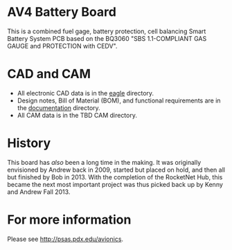 # AV4 Battery Board

This is a combined fuel gage, battery protection, cell balancing Smart Battery System PCB based on the BQ3060 "SBS 1.1-COMPLIANT GAS GAUGE and PROTECTION with CEDV".

# CAD and CAM

- All electronic CAD data is in the [eagle](eagle) directory.
- Design notes, Bill of Material (BOM), and functional requirements are in the [documentation](documentation) directory.
- All CAM data is in the TBD CAM directory.

# History

This board has *also* been a long time in the making. It was originally envisioned by Andrew back in 2009, started but placed on hold, and then all but finished by Bob in 2013. With the completion of the RocketNet Hub, this became the next most important project was thus picked back up by Kenny and Andrew Fall 2013.

# For more information

Please see <http://psas.pdx.edu/avionics>.
